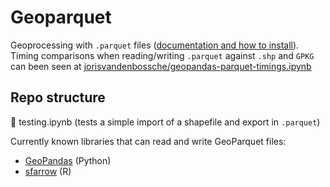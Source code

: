 # Geoparquet

Geoprocessing with `.parquet` files ([documentation and how to install](https://pypi.org/project/geoparquet/)). Timing comparisons when reading/writing `.parquet` against `.shp` and `GPKG` can been seen at [jorisvandenbossche/geopandas-parquet-timings.ipynb](https://gist.github.com/jorisvandenbossche/ccd34426d7fe182c929089b6cd4557ac#file-geopandas-parquet-timings-ipynb)

## Repo structure 
📄 testing.ipynb (tests a simple import of a shapefile and export in `.parquet`)

Currently known libraries that can read and write GeoParquet files:

* [GeoPandas](https://geopandas.org/en/stable/docs/user_guide/io.html#apache-parquet-and-feather-file-formats) (Python)
* [sfarrow](https://wcjochem.github.io/sfarrow/index.html) (R)